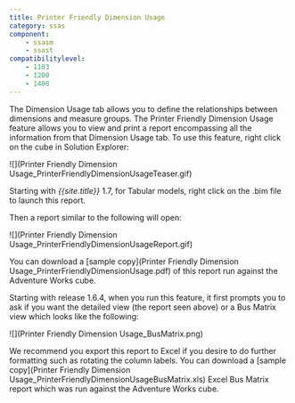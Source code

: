 ```yaml
---
title: Printer Friendly Dimension Usage
category: ssas
component: 
    - ssasm
    - ssast
compatibilitylevel:  
    - 1103
    - 1200
    - 1400
---
```


The Dimension Usage tab allows you to define the relationships between dimensions and measure groups. The Printer Friendly Dimension Usage feature allows you to view and print a report encompassing all the information from that Dimension Usage tab. To use this feature, right click on the cube in Solution Explorer:

![](Printer Friendly Dimension Usage_PrinterFriendlyDimensionUsageTeaser.gif)

Starting with *{{site.title}}* 1.7, for Tabular models, right click on the .bim file to launch this report.

Then a report similar to the following will open:

![](Printer Friendly Dimension Usage_PrinterFriendlyDimensionUsageReport.gif)

You can download a [sample copy](Printer Friendly Dimension Usage_PrinterFriendlyDimensionUsage.pdf) of this report run against the Adventure Works cube.

Starting with release 1.6.4, when you run this feature, it first prompts you to ask if you want the detailed view (the report seen above) or a Bus Matrix view which looks like the following:

![](Printer Friendly Dimension Usage_BusMatrix.png)

We recommend you export this report to Excel if you desire to do further formatting such as rotating the column labels. You can download a [sample copy](Printer Friendly Dimension Usage_PrinterFriendlyDimensionUsageBusMatrix.xls) Excel Bus Matrix report which was run against the Adventure Works cube.